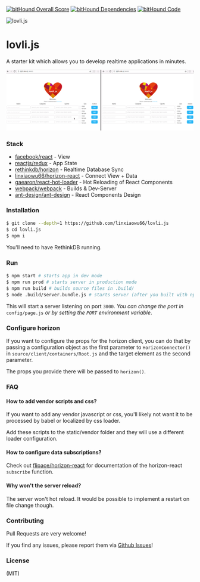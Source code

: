 [![bitHound Overall Score](https://www.bithound.io/github/flipace/lovli.js/badges/score.svg)](https://www.bithound.io/github/flipace/lovli.js)
[![bitHound Dependencies](https://www.bithound.io/github/flipace/lovli.js/badges/dependencies.svg)](https://www.bithound.io/github/flipace/lovli.js/master/dependencies/npm)
[![bitHound Code](https://www.bithound.io/github/flipace/lovli.js/badges/code.svg)](https://www.bithound.io/github/flipace/lovli.js)

![lovli.js](static/images/logo-small.png)
# lovli.js
A starter kit which allows you to develop realtime applications in minutes.

![lovli.js Preview](static/images/tablePreview.gif)


### Stack

- [facebook/react](https://github.com/facebook/react) - View
- [reactjs/redux](https://github.com/reactjs/redux) - App State
- [rethinkdb/horizon](https://github.com/rethinkdb/horizon) - Realtime Database Sync
- [linxiaowu66/horizon-react](https://github.com/linxiaowu66/horizon-react) - Connect View + Data
- [gaearon/react-hot-loader](https://github.com/gaearon/react-hot-loader) - Hot Reloading of React Components
- [webpack/webpack](https://github.com/webpack/webpack) - Builds & Dev-Server
- [ant-design/ant-design](https://github.com/ant-design/ant-design) - React Components Design

### Installation
``` bash
$ git clone --depth=1 https://github.com/linxiaowu66/lovli.js
$ cd lovli.js
$ npm i
```

You'll need to have RethinkDB running.

### Run
``` bash
$ npm start # starts app in dev mode
$ npm run prod # starts server in production mode
$ npm run build # builds source files in .build/
$ node .build/server.bundle.js # starts server (after you built with npm run build)
```

This will start a server listening on port ```3000```.
*You can change the port in* ```config/page.js``` *or by setting the ```PORT``` environment variable*.

### Configure horizon
If you want to configure the props for the horizon client, you can do that
by passing a configuration object as the first parameter to ```HorizonConnector()``` in ```source/client/containers/Root.js``` and the target element as the second parameter.

The props you provide there will be passed to ```horizon()```.

### FAQ

#### How to add vendor scripts and css?
If you want to add any vendor javascript or css, you'll likely not want it to be processed by
babel or localized by css loader.

Add these scripts to the static/vendor folder and they will use a different loader configuration.

#### How to configure data subscriptions?
Check out [flipace/horizon-react](https://github.com/flipace/horizon-react) for documentation of the
horizon-react ```subscribe``` function.

#### Why won't the server reload?
The server won't hot reload. It would be possible to implement a restart on file change though.

### Contributing
Pull Requests are very welcome!

If you find any issues, please report them via [Github Issues](https://github.com/linxiaowu66/lovli.js/issues)!

### License
(MIT)
